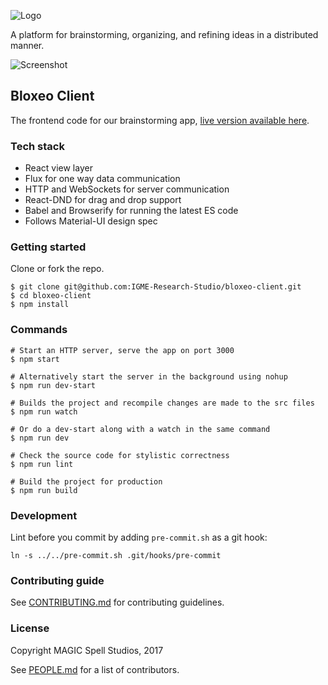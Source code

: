 ![Logo](http://i.imgur.com/rp6p0vD.png)

A platform for brainstorming, organizing, and refining ideas in a distributed manner.

![Screenshot](http://i.imgur.com/aRuxehZ.png)

## Bloxeo Client

The frontend code for our brainstorming app, [live version available here](http://bloxeo.herokuapp.com/).

### Tech stack

* React view layer
* Flux for one way data communication
* HTTP and WebSockets for server communication
* React-DND for drag and drop support
* Babel and Browserify for running the latest ES code
* Follows Material-UI design spec

### Getting started

Clone or fork the repo.

```
$ git clone git@github.com:IGME-Research-Studio/bloxeo-client.git
$ cd bloxeo-client
$ npm install
```

### Commands

```
# Start an HTTP server, serve the app on port 3000
$ npm start

# Alternatively start the server in the background using nohup
$ npm run dev-start

# Builds the project and recompile changes are made to the src files
$ npm run watch

# Or do a dev-start along with a watch in the same command
$ npm run dev

# Check the source code for stylistic correctness
$ npm run lint

# Build the project for production
$ npm run build
```

### Development

Lint before you commit by adding `pre-commit.sh` as a git hook:

```
ln -s ../../pre-commit.sh .git/hooks/pre-commit
```


### Contributing guide

See [CONTRIBUTING.md](CONTRIBUTING.md) for contributing guidelines.


### License

Copyright MAGIC Spell Studios, 2017

See [PEOPLE.md](PEOPLE.md) for a list of contributors.
